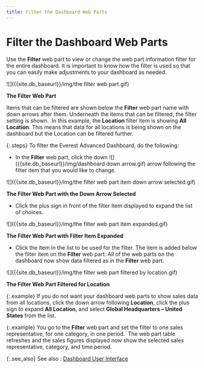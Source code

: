 ```yaml
---
title: Filter the Dashboard Web Parts
---
```


# Filter the Dashboard Web Parts


Use the **Filter** web part to view  or change the web part information filter for the entire dashboard. It  is important to know how the filter is used so that you can easily make  adjustments to your dashboard as needed.


![]({{site.db_baseurl}}/img/the filter web part.gif)


**The Filter Web Part**


Items that can be filtered are shown below the **Filter**  web part name with down arrows after them. Underneath the items that can  be filtered, the filter setting is shown.  In  this example, the **Location** filter  item is showing **All Location**.  This means that data for all locations is being shown on the dashboard  but the Location can be filtered further.


{:.steps}
To filter the Everest Advanced Dashboard,  do the following:

- In the **Filter**  web part, click the down ![]({{site.db_baseurl}}/img/dashboard down arrow.gif) arrow following the filter item  that you would like to change.



![]({{site.db_baseurl}}/img/the filter web part item down arrow selected.gif)


**The Filter Web Part with the Down Arrow Selected**

- Click the plus  sign in front of the filter item displayed to expand the list of choices.



![]({{site.db_baseurl}}/img/the filter web part item expanded.gif)


**The Filter Web Part with Filter Item Expanded**

- Click the item  in the list to be used for the filter. The item is added below the filter  item on the **Filter** web part. All  of the web parts on the dashboard now show data filtered as in the **Filter** web part.



![]({{site.db_baseurl}}/img/the filter web part filtered by location.gif)


**The Filter Web Part Filtered for Location**


{:.example}
If you do not want your dashboard web parts  to show sales data from all locations, click the down arrow following  **Location**, click the plus sign  to expand **All Location**, and select  **Global Headquarters – United States**  from the list.


{:.example}
You go to the **Filter**  web part and set the filter to one sales representative, for one category,  in one period.  The  web part table refreshes and the sales figures displayed now show the  selected sales representative, category, and time period.


{:.see_also}
See also
: [Dashboard  User Interface]({{site.db_baseurl}}/dashboard-user-interface/dashboard_user_interface_ead.html)
